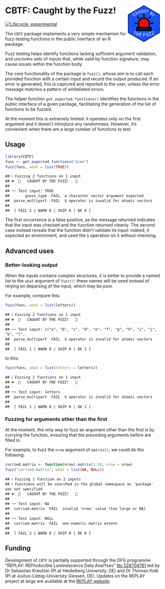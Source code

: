 
# CBTF: Caught by the Fuzz! <a href="https://www.youtube.com/watch?v=uJ-mpul94eo"><img src="man/figures/logo.png" align="right" height="120" /></a>

<!-- badges: start -->

[![Lifecycle:
experimental](https://img.shields.io/badge/lifecycle-experimental-orange.svg)](https://lifecycle.r-lib.org/articles/stages.html#experimental)
<!-- badges: end -->

The `CBTF` package implements a very simple mechanism for fuzz-testing
functions in the public interface of an R package.

Fuzz testing helps identify functions lacking sufficient argument
validation, and uncovers sets of inputs that, while valid by function
signature, may cause issues within the function body.

The core functionality of the package is `fuzz()`, whose aim is to call
each provided function with a certain input and record the output
produced. If an error is generated, this is captured and reported to the
user, unless the error message matches a pattern of whitelisted errors.

The helper function `get_exported_functions()` identifies the functions
in the public interface of a given package, facilitating the generation
of the list of functions to be fuzzed.

At the moment this is extremely limited: it operates only on the first
argument and it doesn’t introduce any randomness. However, it’s
convenient when there are a large number of functions to test.

## Usage

``` r
library(CBTF)
funs <- get_exported_functions("mime")
fuzz(funs, what = list(TRUE))
```

    ## ℹ Fuzzing 2 functions on 1 input
    ## ✖  🚨   CAUGHT BY THE FUZZ!   🚨
    ## 
    ## ── Test input: TRUE
    ##       guess_type  FAIL  a character vector argument expected
    ##  parse_multipart  FAIL  $ operator is invalid for atomic vectors
    ## 
    ##  [ FAIL 2 | WARN 0 | SKIP 0 | OK 0 ]

The first occurrence is a false positive, as the message returned
indicates that the input was checked and the function returned cleanly.
The second case instead reveals that the function didn’t validate its
input: indeed, it expected an environment, and used the `$` operation on
it without checking.

## Advanced uses

### Better-looking output

When the inputs contains complex structures, it is better to provide a
named list to the `what` argument of `fuzz()`: these names will be used
instead of relying on deparsing of the input, which may be poor.

For example, compare this:

``` r
fuzz(funs, what = list(letters))
```

    ## ℹ Fuzzing 2 functions on 1 input
    ## ✖  🚨   CAUGHT BY THE FUZZ!   🚨
    ## 
    ## ── Test input: c("a", "b", "c", "d", "e", "f", "g", "h", "i", "j", "k", "l",
    ##  parse_multipart  FAIL  $ operator is invalid for atomic vectors
    ## 
    ##  [ FAIL 1 | WARN 0 | SKIP 0 | OK 1 ]

to this:

``` r
fuzz(funs, what = list(letters = letters))
```

    ## ℹ Fuzzing 2 functions on 1 input
    ## ✖  🚨   CAUGHT BY THE FUZZ!   🚨
    ## 
    ## ── Test input: letters
    ##  parse_multipart  FAIL  $ operator is invalid for atomic vectors
    ## 
    ##  [ FAIL 1 | WARN 0 | SKIP 0 | OK 1 ]

### Fuzzing for arguments other than the first

At the moment, the only way to fuzz an argument other than the first is
by currying the function, ensuring that the preceding arguments before
are filled in.

For example, to fuzz the `nrow` argument of `matrix()`, we could do the
following:

``` r
curried.matrix <- function(nrow) matrix(1:10, nrow = nrow)
fuzz("curried.matrix", what = list(NA, NULL))
```

    ## ℹ Fuzzing 1 function on 2 inputs
    ## ℹ Functions will be searched in the global namespace as 'package' was not specified
    ## ✖  🚨   CAUGHT BY THE FUZZ!   🚨
    ## 
    ## ── Test input: NA
    ##  curried.matrix  FAIL  invalid 'nrow' value (too large or NA)
    ## 
    ## ── Test input: NULL
    ##  curried.matrix  FAIL  non-numeric matrix extent
    ## 
    ##  [ FAIL 2 | WARN 0 | SKIP 0 | OK 0 ]

## Funding

Development of `CBTF` is partially supported through the DFG programme
“REPLAY: REProducible Luminescence Data AnalYses” [No
528704761](https://gepris.dfg.de/gepris/projekt/528704761?language=en)
led by Dr Sebastian Kreutzer (PI at Heidelberg University, DE) and Dr
Thomas Kolb (PI at Justus-Liebig-University Giessen, DE). Updates on the
REPLAY project at large are available at the [REPLAY
website](https://r-lum.github.io/REPLAY-website/).
